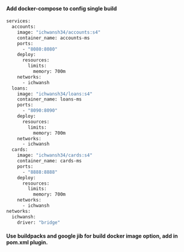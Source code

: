 #### Add docker-compose to config single build

```dockerfile
services:
  accounts:
    image: "ichwansh34/accounts:s4"
    container_name: accounts-ms
    ports:
      - "8080:8080"
    deploy:
      resources:
        limits:
          memory: 700m
    networks:
      - ichwansh
  loans:
    image: "ichwansh34/loans:s4"
    container_name: loans-ms
    ports:
      - "8090:8090"
    deploy:
      resources:
        limits:
          memory: 700m
    networks:
      - ichwansh
  cards:
    image: "ichwansh34/cards:s4"
    container_name: cards-ms
    ports:
      - "8888:8888"
    deploy:
      resources:
        limits:
          memory: 700m
    networks:
      - ichwansh
networks:
  ichwansh:
    driver: "bridge"
```

#### Use buildpacks and google jib for build docker image option, add in pom.xml plugin.
